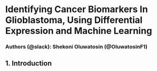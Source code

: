 # Identifying Cancer Biomarkers In Glioblastoma, Using Differential Expression and Machine Learning

### Authors (@slack): Shekoni Oluwatosin (@OluwatosinF1)


## 1\. Introduction
